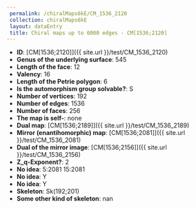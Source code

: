 ```yaml
--- 
 permalink: /chiralMaps6kE/CM_1536_2120 
 collection: chiralMaps6kE
 layout: dataEntry
 title: Chiral maps up to 6000 edges - CM[1536;2120]
---
```


- **ID**: [CM[1536;2120]]({{ site.url }}/test/CM_1536_2120)
- **Genus of the underlying surface**: 545
- **Length of the face**: 12
- **Valency**: 16
- **Length of the Petrie polygon**: 6
- **Is the automorphism group solvable?**: S
- **Number of vertices**: 192
- **Number of edges**: 1536
- **Number of faces**: 256
- **The map is self-**: none
- **Dual map**: [CM[1536;2189]]({{ site.url }}/test/CM_1536_2189)
- **Mirror (enantihomorphic) map**: [CM[1536;2081]]({{ site.url }}/test/CM_1536_2081)
- **Dual of the mirror image**: [CM[1536;2156]]({{ site.url }}/test/CM_1536_2156)
- **Z_q-Exponent?**: 2
- **No idea**:  5:2081 15:2081
- **No idea**: Y
- **No idea**: Y
- **Skeleton**: Sk(192;201)
- **Some other kind of skeleton**: nan
